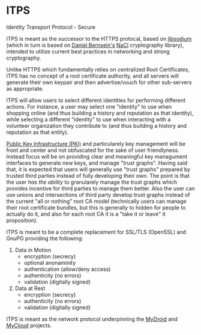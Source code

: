 # ITPS
Identity Transport Protocol - Secure

ITPS is meant as the successor to the HTTPS protocal, based on [libsodium](https://download.libsodium.org/doc/) (which in turn is based on [Daniel Bernsein's](https://en.wikipedia.org/wiki/Daniel_J._Bernstein) [NaCl](https://nacl.cr.yp.to/) cryptography library), intended to utilize current best practices in networking and strong cryptography.

Unlike HTTPS which fundamentally relies on centralized Root Certificates, ITPS has no concept of a root certificate authority, and all servers will generate their own keypair and then advertise/vouch for other sub-servers as appropriate.

ITPS will allow users to select different identities for performing different actions. For instance, a user may select one "identity" to use when shopping online (and thus building a history and reputation as that identity), while selecting a different "identity" to use when interacting with a volunteer organization they contribute to (and thus building a history and reputation as that entity).

[Public Key Infrastructure (PKI)](https://en.wikipedia.org/wiki/Public_key_infrastructure) and particularely key management will be front and center and not obfuscated for the sake of user friendlyness. Instead focus will be on providing clear and meaningful key managument interfaces to generate new keys, and manage "trust graphs". Having said that, it is expected that users will generally use "trust graphs" prepared by trusted third parties instead of fully developing their own. The point is that the user *has the ability* to granularely manage the trust graphs which provides incentive for third parties to manage them better. Also the user can use unions and intersections of third party develop trust graphs instead of the current "all or nothing" root CA model (technically users can manage their root certificate bundles, but this is generally to hidden for people to actually do it, and also for each root CA it is a "take it or leave" it proposition).

ITPS is meant to be a complete replacement for SSL/TLS (OpenSSL) and GnuPG providing the following:
1. Data in Motion
    * encryption (secrecy)
    * optional anonaminity
    * authentication (allow/deny access)
    * authenticity (no errors)
    * validation (digitally signed)
2. Data at Rest
    * encryption (secrecy)
    * authenticity (no errors)
    * validation (digitally signed)

ITPS is meant as the network protocol underpinning the [MyDroid](https://github.com/varasys/MyDroid) and [MyCloud](https://github.com/varasys/MyCloud) projects.
